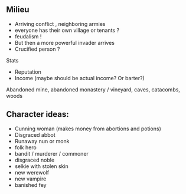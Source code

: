 


## Milieu 
- Arriving conflict , neighboring armies 
- everyone has their own village or tenants ? 
- feudalism ! 
- But then a more powerful invader arrives 
- Crucified person ? 

Stats 
- Reputation 
- Income (maybe should be actual income? Or barter?)



Abandoned mine, abandoned monastery / vineyard, caves, catacombs, woods 



## Character ideas: 
- Cunning woman (makes money from abortions and potions)
- Disgraced abbot
- Runaway nun or monk 
- folk hero 
- bandit / murderer / commoner 
- disgraced noble 
- selkie with stolen skin 
- new werewolf 
- new vampire
- banished fey 